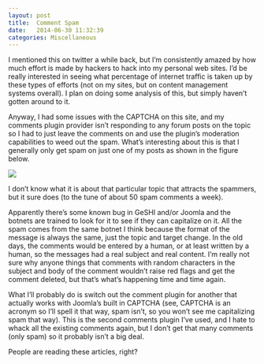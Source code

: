 ```yaml
---
layout: post
title:  Comment Spam
date:   2014-06-30 11:32:39
categories: Miscellaneous
---
```

I mentioned this on twitter a while back, but I’m consistently amazed by how much effort is made by hackers to hack into my personal web sites. I’d be really interested in seeing what percentage of internet traffic is taken up by these types of efforts (not on my sites, but on content management systems overall). I plan on doing some analysis of this, but simply haven’t gotten around to it.

Anyway, I had some issues with the CAPTCHA on this site, and my comments plugin provider isn’t responding to any forum posts on the topic so I had to just leave the comments on and use the plugin’s moderation capabilities to weed out the spam. What’s interesting about this is that I generally only get spam on just one of my posts as shown in the figure below.

![](images/stories/2014/comment-spam-1.png)

I don’t know what it is about that particular topic that attracts the spammers, but it sure does (to the tune of about 50 spam comments a week).

Apparently there’s some known bug in GeSHI and/or Joomla and the botnets are trained to look for it to see if they can capitalize on it. All the spam comes from the same botnet I think because the format of the message is always the same, just the topic and target change. In the old days, the comments would be entered by a human, or at least written by a human, so the messages had a real subject and real content. I’m really not sure why anyone things that comments with random characters in the subject and body of the comment wouldn’t raise red flags and get the comment deleted, but that’s what’s happening time and time again.

What I’ll probably do is switch out the comment plugin for another that actually works with Joomla’s built in CAPTCHA (see, CAPTCHA is an acronym so I’ll spell it that way, spam isn’t, so you won’t see me capitalizing spam that way). This is the second comments plugin I’ve used, and I hate to whack all the existing comments again, but I don’t get that many comments (only spam) so it probably isn’t a big deal.

People are reading these articles, right?